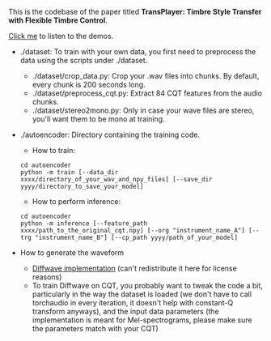 This is the codebase of the paper titled **TransPlayer: Timbre Style Transfer with Flexible Timbre Control**.

[Click me](https://irislucent.github.io/TransPlayer-demos/) to listen to the demos.

- ./dataset: To train with your own data, you first need to preprocess the data using the scripts under ./dataset.
    - ./dataset/crop_data.py: Crop your .wav files into chunks. By default, every chunk is 200 seconds long.
    - ./dataset/preprocess_cqt.py: Extract 84 CQT features from the audio chunks.
    - ./dataset/stereo2mono.py: Only in case your wave files are stereo, you'll want them to be mono at training.


- ./autoencoder: Directory containing the training code.
    - How to train: 
    ```
    cd autoencoder
    python -m train [--data_dir xxxx/directory_of_your_wav_and_npy_files] [--save_dir yyyy/directory_to_save_your_model]
    ```
    - How to perform inference:
    ```
    cd autoencoder
    python -m inference [--feature_path xxxx/path_to_the_original_cqt.npy] [--org "instrument_name_A"] [--trg "instrument_name_B"] [--cp_path yyyy/path_of_your_model]

- How to generate the waveform
  - [Diffwave implementation](https://github.com/lmnt-com/diffwave) (can't redistribute it here for license reasons)
  - To train Diffwave on CQT, you probably want to tweak the code a bit, particularly in the way the dataset is loaded (we don't have to call torchaudio in every iteration, it doesn't help with constant-Q transform anyways), and the input data parameters (the implementation is meant for Mel-spectrograms, please make sure the parameters match with your CQT)
